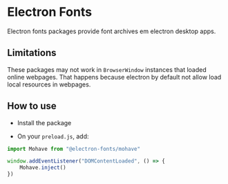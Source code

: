 # Electron Fonts

Electron fonts packages provide font archives em electron desktop apps.

## Limitations

These packages may not work in `BrowserWindow` instances that loaded online webpages. That happens because electron by default not allow load local resources in webpages.

## How to use

* Install the package

* On your `preload.js`, add:

```ts
import Mohave from "@electron-fonts/mohave"

window.addEventListener("DOMContentLoaded", () => {
    Mohave.inject()
})
```
